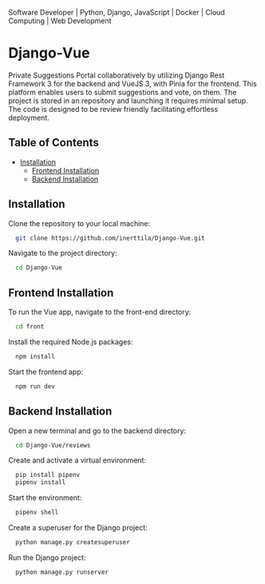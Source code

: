 Software Developer | Python, Django, JavaScript | Docker | Cloud Computing | Web Development

# Django-Vue

Private Suggestions Portal collaboratively by utilizing Django Rest Framework 3 for the backend and VueJS 3, with Pinia for the frontend. This platform enables users to submit suggestions and vote, on them. The project is stored in an repository and launching it requires minimal setup. The code is designed to be review friendly facilitating effortless deployment.

## Table of Contents

- [Installation](#installation)
  - [Frontend Installation](#frontend-installation)
  - [Backend Installation](#backend-installation)

## Installation

Clone the repository to your local machine:

```bash
  git clone https://github.com/inerttila/Django-Vue.git
```

Navigate to the project directory:

```bash
  cd Django-Vue
```

## Frontend Installation

To run the Vue app, navigate to the front-end directory:

```bash
  cd front
```

Install the required Node.js packages:

```bash
  npm install
```

Start the frontend app:

```bash
  npm run dev
```

## Backend Installation

Open a new terminal and go to the backend directory:

```bash
  cd Django-Vue/reviews
```

Create and activate a virtual environment:

```bash
  pip install pipenv
  pipenv install
```

Start the environment:

```bash
  pipenv shell
```

Create a superuser for the Django project:

```bash
  python manage.py createsuperuser
```

Run the Django project:

```bash
  python manage.py runserver
```
